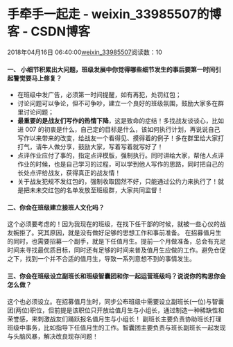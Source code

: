 # 手牵手一起走 - weixin_33985507的博客 - CSDN博客
2018年04月16日 06:40:00[weixin_33985507](https://me.csdn.net/weixin_33985507)阅读数：10
#### 一、 小细节积累出大问题，班级发展中你觉得哪些细节发生的事后要第一时间引起警觉要马上修复？
- 在班级中发广告，必须第一时间提醒，如有再犯，处罚红包；
- 讨论问题可以争论，但不可争吵，建立一个良好的班级氛围，鼓励大家多在群里讨论问题；
- **最重要的是战友们写作的热情下降**，这是致命的症结！多找战友谈谈心，比如进 007 的初衷是什么，自己定的目标是什么，该如何执行计划，再说说自己写作以来带来的改变，给战友一个看得见、摸得着的例子！多在群里给大家打打气，请牛人做分享，鼓励大家，写着写着就写好了！
- 点评作业应付了事的，指定点评模版，强制执行。同时讲给大家，帮他人点评作业的时候，也是自己学习的过程，可以学到他人写作的思路，同时把自己的长处点评给战友，获得真正的战友情！
- 关于战友犯规不发红包的，强制收取固然不好，只能通过公约力来执行了！就是把未未交红包的名单发放至班级群，大家共同监督！
#### 二、你会在班级建立接班人文化吗？
这个必须要考虑的！因为我现在的班级，在找下任干部的时候，就被一些心仪的战友婉拒了。究其原因，就是没有做好足够的思想工作和事前准备。
在招募值月生的同时，也需要招募一个副手，就是下任值月生。提前一个月做准备，总会有充足时间来寻找最优质目标，同时还有足够的时间来普及值月生应做的工作。避免仓促之下，找到一个并不合适的值月生，导致一系列意想不到的事情发生。
#### 三、你会在班级设立副班长和班级智囊团和你一起运营班级吗？说说你的构思你会怎么做？
这个也必须设立。在招募值月生时，同步公布班级中需要设立副班长(一位)与智囊团(两位)职位，但前提是该职位只开放给值月生与小组长，通过制造一种稀缺性和荣誉感，来刺激战友们踊跃报名值月生与小组长！
副班长主要负责协助班长打理班级中事务，比如指导下任值月生的工作。智囊团主要负责与班长副班长一起发现与头脑风暴，解决改良现存问题！
